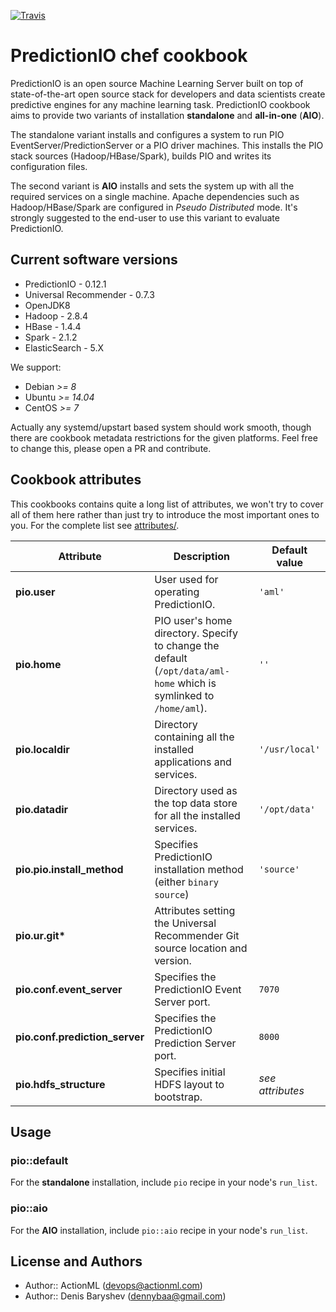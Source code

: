 [![Travis](https://img.shields.io/travis/actionml/chef-pio.svg)](https://travis-ci.org/actionml/chef-pio)

# PredictionIO chef cookbook

PredictionIO is an open source Machine Learning Server built on top of state-of-the-art open source stack for developers and data scientists create predictive engines for any machine learning task. PredictionIO cookbook aims to provide two variants of installation  **standalone** and **all-in-one** (**AIO**).

The standalone variant installs and configures a system to run PIO EventServer/PredictionServer or a PIO driver machines. This installs the PIO stack sources (Hadoop/HBase/Spark), builds PIO and writes its configuration files.

The second variant is **AIO** installs and sets the system up with all the required services on a single machine. Apache dependencies such as Hadoop/HBase/Spark are configured in *Pseudo Distributed* mode. It's strongly suggested to the end-user to use this variant to evaluate PredictionIO.

## Current software versions

* PredictionIO - 0.12.1
* Universal Recommender - 0.7.3
* OpenJDK8
* Hadoop - 2.8.4
* HBase - 1.4.4
* Spark - 2.1.2
* ElasticSearch - 5.X

We support: 
 - Debian *>= 8*
 - Ubuntu *>= 14.04*
 - CentOS *>= 7*

Actually any systemd/upstart based system should work smooth, though there are cookbook metadata restrictions for the given platforms. Feel free to change this, please open a PR and contribute.

## Cookbook attributes

This cookbooks contains quite a long list of attributes, we won't try to cover all of them here rather than just try to introduce the most important ones to you. For the complete list see [attributes/](attributes/).

| Attribute | Description | Default value |
|---|---|---|
| **pio.user** | User used for operating PredictionIO. | `'aml'` |
| **pio.home** | PIO user's home directory. Specify to change the default (`/opt/data/aml-home` which is symlinked to `/home/aml`).  | `''` |
| **pio.localdir** | Directory containing all the installed applications and services. | `'/usr/local'` |
| **pio.datadir** | Directory used as the top data store for all the installed services. | `'/opt/data'` |
| **pio.pio.install_method** | Specifies PredictionIO installation method (either `binary` `source`) | `'source'` |
| **pio.ur.git\*** | Attributes setting the Universal Recommender Git source location and version. |
| **pio.conf.event_server** | Specifies the PredictionIO Event Server port. | `7070` |
| **pio.conf.prediction_server** | Specifies the PredictionIO Prediction Server port. | `8000` |
| **pio.hdfs_structure** | Specifies initial HDFS layout to bootstrap. | *see attributes* |

## Usage

### pio::default

For the **standalone** installation, include `pio` recipe in your node's `run_list`.

### pio::aio

For the **AIO** installation, include `pio::aio` recipe in your node's `run_list`.


## License and Authors

 - Author:: ActionML (<devops@actionml.com>)
 - Author:: Denis Baryshev (<dennybaa@gmail.com>)
